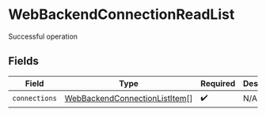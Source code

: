 # WebBackendConnectionReadList

Successful operation


## Fields

| Field                                                                                 | Type                                                                                  | Required                                                                              | Description                                                                           |
| ------------------------------------------------------------------------------------- | ------------------------------------------------------------------------------------- | ------------------------------------------------------------------------------------- | ------------------------------------------------------------------------------------- |
| `connections`                                                                         | [WebBackendConnectionListItem](../../models/shared/webbackendconnectionlistitem.md)[] | :heavy_check_mark:                                                                    | N/A                                                                                   |